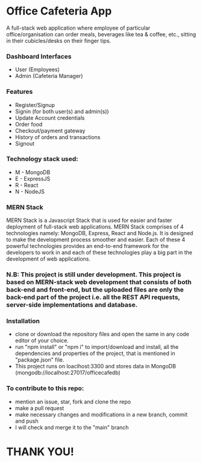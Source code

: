 # Office Cafeteria App
A full-stack web application where employee of particular office/organisation can order meals, beverages like tea & coffee, etc., sitting in their cubicles/desks on their finger tips. 

### Dashboard Interfaces
* User (Employees)
* Admin (Cafeteria Manager)

### Features
* Register/Signup
* Signin (for both user(s) and admin(s))
* Update Account credentials
* Order food
* Checkout/payment gateway
* History of orders and transactions
* Signout

### Technology stack used:
* M - MongoDB
* E - ExpressJS
* R - React
* N - NodeJS

### MERN Stack
MERN Stack is a Javascript Stack that is used for easier and faster deployment of full-stack web applications. MERN Stack comprises of 4 technologies namely: MongoDB, Express, React and Node.js. It is designed to make the development process smoother and easier.
Each of these 4 powerful technologies provides an end-to-end framework for the developers to work in and each of these technologies play a big part in the development of web applications.

### N.B: This project is still under development. This project is based on MERN-stack web development that consists of both back-end and front-end, but the uploaded files are only the back-end part of the project i.e. all the REST API requests, server-side implementations and database.

### Installation
* clone or download the repository files and open the same in any code editor of your choice.
* run "npm install" or "npm i" to import/download and install, all the dependencies and properties of the project, that is mentioned in "package.json" file.
* This project runs on loaclhost:3300 and stores data in MongoDB (mongodb://localhost:27017/officecafedb)

### To contribute to this repo:
* mention an issue, star, fork and clone the repo
* make a pull request
* make necessary changes and modifications in a new branch, commit and push
* I will check and merge it to the "main" branch

# THANK YOU!
